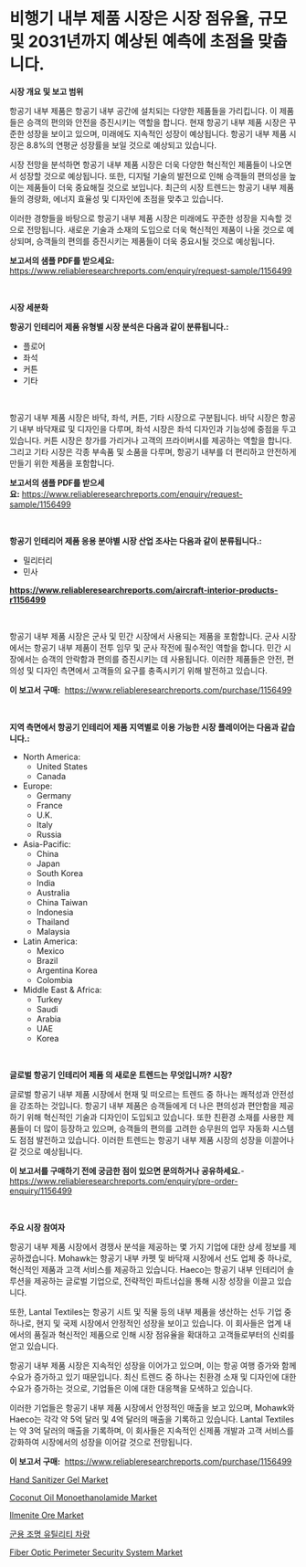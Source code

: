 <p><h1>비행기 내부 제품 시장은 시장 점유율, 규모 및 2031년까지 예상된 예측에 초점을 맞춥니다.</h1></p><p><strong>시장 개요 및 보고 범위</strong></p>
<p><p>항공기 내부 제품은 항공기 내부 공간에 설치되는 다양한 제품들을 가리킵니다. 이 제품들은 승객의 편의와 안전을 증진시키는 역할을 합니다. 현재 항공기 내부 제품 시장은 꾸준한 성장을 보이고 있으며, 미래에도 지속적인 성장이 예상됩니다. 항공기 내부 제품 시장은 8.8%의 연평균 성장률을 보일 것으로 예상되고 있습니다. </p><p>시장 전망을 분석하면 항공기 내부 제품 시장은 더욱 다양한 혁신적인 제품들이 나오면서 성장할 것으로 예상됩니다. 또한, 디지털 기술의 발전으로 인해 승객들의 편의성을 높이는 제품들이 더욱 중요해질 것으로 보입니다. 최근의 시장 트렌드는 항공기 내부 제품들의 경량화, 에너지 효율성 및 디자인에 초점을 맞추고 있습니다. </p><p>이러한 경향들을 바탕으로 항공기 내부 제품 시장은 미래에도 꾸준한 성장을 지속할 것으로 전망됩니다. 새로운 기술과 소재의 도입으로 더욱 혁신적인 제품이 나올 것으로 예상되며, 승객들의 편의를 증진시키는 제품들이 더욱 중요시될 것으로 예상됩니다.</p></p>
<p><strong>보고서의 샘플 PDF를 받으세요:</strong> <a href="https://www.reliableresearchreports.com/enquiry/request-sample/1156499">https://www.reliableresearchreports.com/enquiry/request-sample/1156499</a></p>
<p>&nbsp;</p>
<p><strong>시장 세분화</strong></p>
<p><strong>항공기 인테리어 제품 유형별 시장 분석은 다음과 같이 분류됩니다.:</strong></p>
<p><ul><li>플로어</li><li>좌석</li><li>커튼</li><li>기타</li></ul></p>
<p>&nbsp;</p>
<p><p>항공기 내부 제품 시장은 바닥, 좌석, 커튼, 기타 시장으로 구분됩니다. 바닥 시장은 항공기 내부 바닥재료 및 디자인을 다루며, 좌석 시장은 좌석 디자인과 기능성에 중점을 두고 있습니다. 커튼 시장은 창가를 가리거나 고객의 프라이버시를 제공하는 역할을 합니다. 그리고 기타 시장은 각종 부속품 및 소품을 다루며, 항공기 내부를 더 편리하고 안전하게 만들기 위한 제품을 포함합니다.</p></p>
<p><strong>보고서의 샘플 PDF를 받으세요:</strong>&nbsp;<a href="https://www.reliableresearchreports.com/enquiry/request-sample/1156499">https://www.reliableresearchreports.com/enquiry/request-sample/1156499</a></p>
<p>&nbsp;</p>
<p><strong> 항공기 인테리어 제품 응용 분야별 시장 산업 조사는 다음과 같이 분류됩니다.:</strong></p>
<p><ul><li>밀리터리</li><li>민사</li></ul></p>
<p><strong><a href="https://www.reliableresearchreports.com/aircraft-interior-products-r1156499">https://www.reliableresearchreports.com/aircraft-interior-products-r1156499</a></strong></p>
<p>&nbsp;</p>
<p><p>항공기 내부 제품 시장은 군사 및 민간 시장에서 사용되는 제품을 포함합니다. 군사 시장에서는 항공기 내부 제품이 전투 임무 및 군사 작전에 필수적인 역할을 합니다. 민간 시장에서는 승객의 안락함과 편의를 증진시키는 데 사용됩니다. 이러한 제품들은 안전, 편의성 및 디자인 측면에서 고객들의 요구를 충족시키기 위해 발전하고 있습니다.</p></p>
<p><strong>이 보고서 구매:</strong>&nbsp; <a href="https://www.reliableresearchreports.com/purchase/1156499">https://www.reliableresearchreports.com/purchase/1156499</a></p>
<p>&nbsp;</p>
<p><strong>지역 측면에서 항공기 인테리어 제품 지역별로 이용 가능한 시장 플레이어는 다음과 같습니다.:</strong></p>
<p><ul>
    <li>
        North America:
        <ul>
            <li>United States</li>
            <li>Canada</li>
        </ul>
    </li>
    <li>
        Europe:
        <ul>
            <li>Germany</li>
            <li>France</li>
            <li>U.K.</li>
            <li>Italy</li>
            <li>Russia</li>
        </ul>
    </li>
    <li>
        Asia-Pacific:
        <ul>
            <li>China</li>
            <li>Japan</li>
            <li>South Korea</li>
            <li>India</li>
            <li>Australia</li>
            <li>China Taiwan</li>
            <li>Indonesia</li>
            <li>Thailand</li>
            <li>Malaysia</li>
        </ul>
    </li>
    <li>
        Latin America:
        <ul>
            <li>Mexico</li>
            <li>Brazil</li>
            <li>Argentina Korea</li>
            <li>Colombia</li>
        </ul>
    </li>
    <li>
        Middle East & Africa:
        <ul>
            <li>Turkey</li>
            <li>Saudi</li>
            <li>Arabia</li>
            <li>UAE</li>
            <li>Korea</li>
        </ul>
    </li>
    </ul></p>
<p>&nbsp;</p>
<p><strong>글로벌 항공기 인테리어 제품 의 새로운 트렌드는 무엇입니까? 시장?</strong></p>
<p><p>글로벌 항공기 내부 제품 시장에서 현재 및 떠오르는 트렌드 중 하나는 쾌적성과 안전성을 강조하는 것입니다. 항공기 내부 제품은 승객들에게 더 나은 편의성과 편안함을 제공하기 위해 혁신적인 기술과 디자인이 도입되고 있습니다. 또한 친환경 소재를 사용한 제품들이 더 많이 등장하고 있으며, 승객들의 편의를 고려한 승무원의 업무 자동화 시스템도 점점 발전하고 있습니다. 이러한 트렌드는 항공기 내부 제품 시장의 성장을 이끌어나갈 것으로 예상됩니다.</p></p>
<p><strong>이 보고서를 구매하기 전에 궁금한 점이 있으면 문의하거나 공유하세요.</strong>- <a href="https://www.reliableresearchreports.com/enquiry/pre-order-enquiry/1156499">https://www.reliableresearchreports.com/enquiry/pre-order-enquiry/1156499</a></p>
<p>&nbsp;</p>
<p><strong>주요 시장 참여자</strong></p>
<p><p>항공기 내부 제품 시장에서 경쟁사 분석을 제공하는 몇 가지 기업에 대한 상세 정보를 제공하겠습니다. Mohawk는 항공기 내부 카펫 및 바닥재 시장에서 선도 업체 중 하나로, 혁신적인 제품과 고객 서비스를 제공하고 있습니다. Haeco는 항공기 내부 인테리어 솔루션을 제공하는 글로벌 기업으로, 전략적인 파트너십을 통해 시장 성장을 이끌고 있습니다. </p><p>또한, Lantal Textiles는 항공기 시트 및 직물 등의 내부 제품을 생산하는 선두 기업 중 하나로, 현지 및 국제 시장에서 안정적인 성장을 보이고 있습니다. 이 회사들은 업계 내에서의 품질과 혁신적인 제품으로 인해 시장 점유율을 확대하고 고객들로부터의 신뢰를 얻고 있습니다.</p><p>항공기 내부 제품 시장은 지속적인 성장을 이어가고 있으며, 이는 항공 여행 증가와 함께 수요가 증가하고 있기 때문입니다. 최신 트렌드 중 하나는 친환경 소재 및 디자인에 대한 수요가 증가하는 것으로, 기업들은 이에 대한 대응책을 모색하고 있습니다.</p><p>이러한 기업들은 항공기 내부 제품 시장에서 안정적인 매출을 보고 있으며, Mohawk와 Haeco는 각각 약 5억 달러 및 4억 달러의 매출을 기록하고 있습니다. Lantal Textiles는 약 3억 달러의 매출을 기록하며, 이 회사들은 지속적인 신제품 개발과 고객 서비스를 강화하여 시장에서의 성장을 이어갈 것으로 전망됩니다.</p></p>
<p><strong>이 보고서 구매:</strong>&nbsp;&nbsp;<a href="https://www.reliableresearchreports.com/purchase/1156499">https://www.reliableresearchreports.com/purchase/1156499</a></p>
<p><p><a href="https://issuu.com/reportprime-2/docs/hand-sanitizer-gel-market-size-2030.pptx">Hand Sanitizer Gel Market</a></p><p><a href="https://www.linkedin.com/pulse/coconut-oil-monoethanolamide-market-goal-estimating-size-future-nap4e">Coconut Oil Monoethanolamide Market</a></p><p><a href="https://www.linkedin.com/pulse/ilmenite-ore-market-size-global-industry-overview-segmentation-kx5ke">Ilmenite Ore Market</a></p><p><a href="https://github.com/rcabello548/Market-Research-Report-List-1/blob/main/983361761492.md">군용 조명 유틸리티 차량</a></p><p><a href="https://github.com/markusgodoy/Market-Research-Report-List-3/blob/main/fiber-optic-perimeter-security-system-market.md">Fiber Optic Perimeter Security System Market</a></p></p>